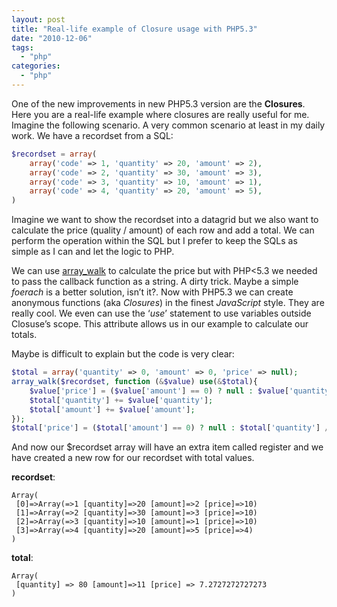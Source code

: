 ```yaml
---
layout: post
title: "Real-life example of Closure usage with PHP5.3"
date: "2010-12-06"
tags: 
  - "php"
categories: 
  - "php"
---
```


One of the new improvements in new PHP5.3 version are the **Closures**. Here you are a real-life example where closures are really useful for me. Imagine the following scenario. A very common scenario at least in my daily work. We have a recordset from a SQL:

```php
$recordset = array(
    array('code' => 1, 'quantity' => 20, 'amount' => 2),
    array('code' => 2, 'quantity' => 30, 'amount' => 3),
    array('code' => 3, 'quantity' => 10, 'amount' => 1),
    array('code' => 4, 'quantity' => 20, 'amount' => 5),
)
```

Imagine we want to show the recordset into a datagrid but we also want to calculate the price (quality / amount) of each row and add a total. We can perform the operation within the SQL but I prefer to keep the SQLs as simple as I can and let the logic to PHP.

We can use [array\_walk](http://es.php.net/manual/en/function.array-walk.php) to calculate the price but with PHP<5.3 we needed to pass the callback function as a string. A dirty trick. Maybe a simple _foerach_ is a better solution, isn’t it?. Now with PHP5.3 we can create anonymous functions (aka _Closures_) in the finest _JavaScript_ style. They are really cool. We even can use the ‘_use_’ statement to use variables outside Closuse’s scope. This attribute allows us in our example to calculate our totals.

Maybe is difficult to explain but the code is very clear:

```php
$total = array('quantity' => 0, 'amount' => 0, 'price' => null);
array_walk($recordset, function (&$value) use(&$total){
    $value['price'] = ($value['amount'] == 0) ? null : $value['quantity'] / $value['amount'];
    $total['quantity'] += $value['quantity'];
    $total['amount'] += $value['amount'];
});
$total['price'] = ($total['amount'] == 0) ? null : $total['quantity'] / $total['amount'];
```

And now our $recordset array will have an extra item called register and we have created a new row for our recordset with total values.

**recordset**:

```
Array(
 [0]=>Array(=>1 [quantity]=>20 [amount]=>2 [price]=>10)
 [1]=>Array(=>2 [quantity]=>30 [amount]=>3 [price]=>10)
 [2]=>Array(=>3 [quantity]=>10 [amount]=>1 [price]=>10)
 [3]=>Array(=>4 [quantity]=>20 [amount]=>5 [price]=>4)
)
```

**total**:

```
Array(
 [quantity] => 80 [amount]=>11 [price] => 7.2727272727273
)
```

